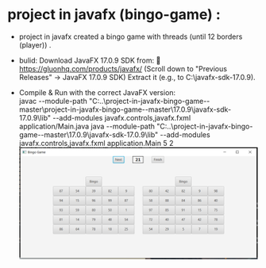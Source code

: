 # project in javafx (bingo-game) :
* project in javafx  created a bingo game with threads (until 12 borders (player)) .
* bulid:
  Download JavaFX 17.0.9 SDK from:
  🔗 https://gluonhq.com/products/javafx/
  (Scroll down to "Previous Releases" → JavaFX 17.0.9 SDK)
  Extract it (e.g., to C:\javafx-sdk-17.0.9).

* Compile & Run with the correct JavaFX version:
<br>javac --module-path "C:\.\.\project-in-javafx-bingo-game--master\project-in-javafx-bingo-game--master\17.0.9\javafx-sdk-17.0.9\lib" --add-modules javafx.controls,javafx.fxml application/Main.java
  java --module-path "C:\.\.\project-in-javafx-bingo-game--master\17.0.9\javafx-sdk-17.0.9\lib" --add-modules javafx.controls,javafx.fxml application.Main 5 2
![](picture/bingo2.PNG)

